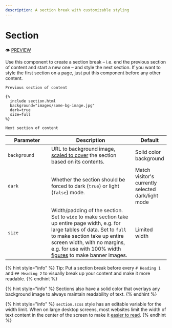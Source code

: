 ```yaml
---
description: A section break with customizable styling
---
```


# Section

:eye: [PREVIEW](https://greenelab.github.io/lab-website-template/testbed#section)

Use this component to create a section break – i.e. end the previous section of content and start a new one – and style the next section. If you want to style the first section on a page, just put this component before any other content.

```liquid
Previous section of content

{%
  include section.html
  background="images/some-bg-image.jpg"
  dark=true
  size=full
%}

Next section of content
```

<table><thead><tr><th width="155">Parameter</th><th width="372.3333333333333">Description</th><th>Default</th></tr></thead><tbody><tr><td><code>background</code></td><td>URL to background image, <a href="https://developer.mozilla.org/en-US/docs/Web/CSS/object-fit">scaled to cover</a> the section based on its contents.</td><td>Solid color background</td></tr><tr><td><code>dark</code></td><td>Whether the section should be forced to dark (<code>true</code>) or light (<code>false</code>) mode.</td><td>Match visitor's currently selected dark/light mode</td></tr><tr><td><code>size</code></td><td>Width/padding of the section. Set to <code>wide</code> to make section take up entire page width, e.g. for large tables of data. Set to <code>full</code> to make section take up entire screen width, with no margins, e.g. for use with 100% width <a href="figure.md">figures</a> to make banner images.</td><td>Limited width</td></tr></tbody></table>

{% hint style="info" %}
Tip: Put a section break before every `# Heading 1` and `## Heading 2` to visually break up your content and make it more readable.
{% endhint %}

{% hint style="info" %}
Sections also have a solid color that overlays any background image to always maintain readability of text.
{% endhint %}

{% hint style="info" %}
`section.scss` style has an editable variable for the width limit. When on large desktop screens, most websites limit the width of text content in the center of the screen to make it [easier to read](https://ux.stackexchange.com/questions/14928/why-do-websites-not-use-entire-width-of-browser).
{% endhint %}

